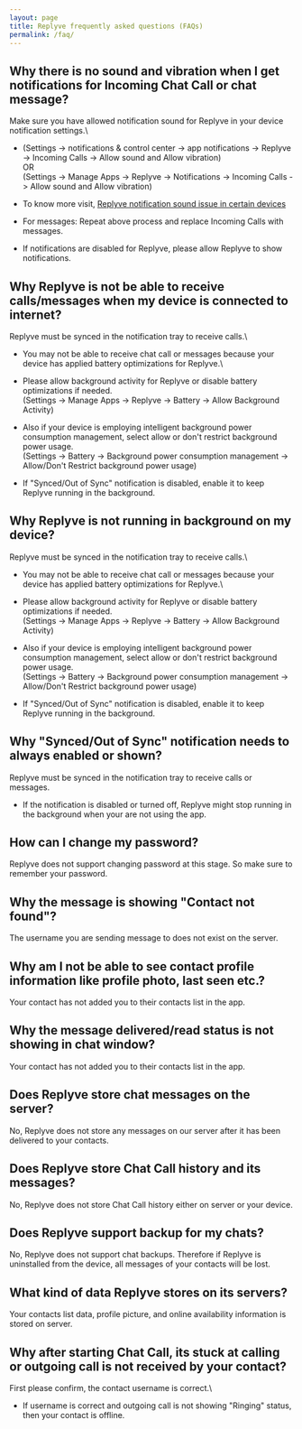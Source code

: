 ```yaml
---
layout: page
title: Replyve frequently asked questions (FAQs)
permalink: /faq/
---
```


## Why there is no sound and vibration when I get notifications for Incoming Chat Call or chat message?
Make sure you have allowed notification sound for Replyve in your device notification settings.\
* (Settings -> notifications & control center -> app notifications -> Replyve -> Incoming Calls -> Allow sound and Allow vibration)\
OR\
(Settings -> Manage Apps -> Replyve -> Notifications -> Incoming Calls -> Allow sound and Allow vibration)

* To know more visit, [Replyve notification sound issue in certain devices](https://replyve.github.io/notification-sound-issues/)

* For messages:
Repeat above process and replace Incoming Calls with messages.

* If notifications are disabled for Replyve, please allow Replyve to show notifications.

## Why Replyve is not be able to receive calls/messages when my device is connected to internet?
Replyve must be synced in the notification tray to receive calls.\
* You may not be able to receive chat call or messages because your device has applied battery optimizations for Replyve.\
* Please allow background activity for Replyve or disable battery optimizations if needed.\
(Settings -> Manage Apps -> Replyve -> Battery -> Allow Background Activity)

* Also if your device is employing intelligent background power consumption management, select allow or don't restrict background power usage.\
(Settings -> Battery -> Background power consumption management -> Allow/Don't Restrict background power usage)

* If "Synced/Out of Sync" notification is disabled, enable it to keep Replyve running in the background.

## Why Replyve is not running in background on my device?
Replyve must be synced in the notification tray to receive calls.\
* You may not be able to receive chat call or messages because your device has applied battery optimizations for Replyve.\
* Please allow background activity for Replyve or disable battery optimizations if needed.\
(Settings -> Manage Apps -> Replyve -> Battery -> Allow Background Activity)

* Also if your device is employing intelligent background power consumption management, select allow or don't restrict background power usage.\
(Settings -> Battery -> Background power consumption management -> Allow/Don't Restrict background power usage)

* If "Synced/Out of Sync" notification is disabled, enable it to keep Replyve running in the background.

## Why "Synced/Out of Sync" notification needs to always enabled or shown?
Replyve must be synced in the notification tray to receive calls or messages.

* If the notification is disabled or turned off, Replyve might stop running in the background when your are not using the app.

## How can I change my password?
Replyve does not support changing password at this stage. So make sure to remember your password.

## Why the message is showing "Contact not found"?
The username you are sending message to does not exist on the server.

## Why am I not be able to see contact profile information like profile photo, last seen etc.?
Your contact has not added you to their contacts list in the app.

## Why the message delivered/read status is not showing in chat window?
Your contact has not added you to their contacts list in the app.

## Does Replyve store chat messages on the server?
No, Replyve does not store any messages on our server after it has been delivered to your contacts.

## Does Replyve store Chat Call history and its messages?
No, Replyve does not store Chat Call history either on server or your device.

## Does Replyve support backup for my chats?
No, Replyve does not support chat backups. Therefore if Replyve is uninstalled from the device, all messages of your contacts will be lost.

## What kind of data Replyve stores on its servers?
Your contacts list data, profile picture, and online availability information is stored on server.

## Why after starting Chat Call, its stuck at calling or outgoing call is not received by your contact?
First please confirm, the contact username is correct.\
* If username is correct and outgoing call is not showing "Ringing" status, then your contact is offline.
